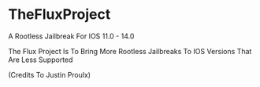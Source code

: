 # TheFluxProject
A Rootless Jailbreak For IOS 11.0 - 14.0

The Flux Project Is To Bring More Rootless Jailbreaks
To IOS Versions That Are Less Supported

(Credits To Justin Proulx)
